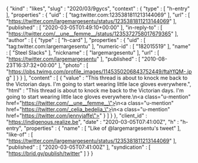 {
  "kind" : "likes",
  "slug" : "2020/03/9gycs",
  "context" : {
    "type" : [ "h-entry" ],
    "properties" : {
      "uid" : [ "tag:twitter.com:1235381811213144069" ],
      "url" : [ "https://twitter.com/largemargesentu/status/1235381811213144069" ],
      "published" : [ "2020-03-05T01:49:10+00:00" ],
      "in-reply-to" : [ "https://twitter.com/__une__femme__/status/1235372758017679365" ],
      "author" : [ {
        "type" : [ "h-card" ],
        "properties" : {
          "uid" : [ "tag:twitter.com:largemargesentu" ],
          "numeric-id" : [ "182015519" ],
          "name" : [ "Steel Slacks" ],
          "nickname" : [ "largemargesentu" ],
          "url" : [ "https://twitter.com/largemargesentu" ],
          "published" : [ "2010-08-23T16:37:32+00:00" ],
          "photo" : [ "https://pbs.twimg.com/profile_images/1145350206843752449/ftaYfQM-.jpg" ]
        }
      } ],
      "content" : [ {
        "value" : "This thread is about to knock me back to the Victorian days. I'm going to start wearing little lace gloves everywhere.",
        "html" : "This thread is about to knock me back to the Victorian days. I'm going to start wearing little lace gloves everywhere.\n<a class=\"u-mention\" href=\"https://twitter.com/__une__femme__\"></a>\n<a class=\"u-mention\" href=\"https://twitter.com/_celia_bedelia_\"></a>\n<a class=\"u-mention\" href=\"https://twitter.com/jennyjaffe\"></a>"
      } ]
    }
  },
  "client_id" : "https://indigenous.realize.be",
  "date" : "2020-03-05T07:41:00Z",
  "h" : "h-entry",
  "properties" : {
    "name" : [ "Like of @largemargesentu's tweet" ],
    "like-of" : [ "https://twitter.com/largemargesentu/status/1235381811213144069" ],
    "published" : [ "2020-03-05T07:41:00Z" ],
    "syndication" : [ "https://brid.gy/publish/twitter" ]
  }
}
